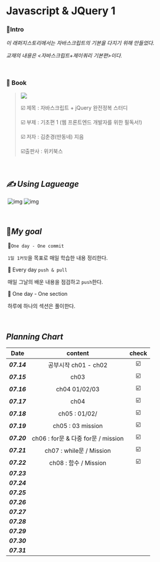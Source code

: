 # Javascript & JQuery 1 <Basic>

### :gem:Intro

_이 래퍼지스토리에서는 자바스크립트의 기본을 다지기 위해 만들었다._ 

_교재의 내용은 <자바스크립트+제이쿼리 기본편>이다._

<br>

###  📝 Book

> ![](http://image.yes24.com/goods/22307293/M)	
>
>  :ballot_box_with_check: 제목 : 자바스크립트 + jQuery 완전정복 스터디
>
>  :ballot_box_with_check: ​부제 :  기초편 1 (웹 프론트엔드 개발자를 위한 필독서!)
>
> :ballot_box_with_check: ​저자 : 김춘경(딴동네) 지음
>
>  :ballot_box_with_check: ​출판사 : 위키북스

<br>

## _✍ Using Lagueage_

​	 ![img](https://camo.githubusercontent.com/191ebf05d804f7a2e9235f1428fb0f748930ac1d3c4890fa1232f993793ed0bf/68747470733a2f2f696d672e736869656c64732e696f2f62616467652f4a6176617363726970742d4637444631453f7374796c653d666c61742d737175617265266c6f676f3d6a617661736372697074266c6f676f436f6c6f723d7768697465) ![img](https://camo.githubusercontent.com/65d66f7606146121eb6565a9a335a7adb916ec6e9940ee2c63b24056f104e632/68747470733a2f2f696d672e736869656c64732e696f2f62616467652f68746d6c352d4533344632363f7374796c653d666c61742d737175617265266c6f676f3d68746d6c35266c6f676f436f6c6f723d7768697465)

<br>

## :dart:_My goal_

​	📌`One day - One commit`

​			`1일 1커밋`을 목표로 매일 학습한 내용 정리한다.

​	📌 Every day `push & pull`

​			매일 그날의 배운 내용을 점검하고 `push`한다.

​	📌 One day  - One section

​			하루에 하나의 섹션은 풀이한다.

<br>

## _Planning Chart_

|    Date     |               content               |          check          |
| :---------: | :---------------------------------: | :---------------------: |
| ***07.14*** |        공부시작 ch01 - ch02         | :ballot_box_with_check: |
| ***07.15*** |                ch03                 | :ballot_box_with_check: |
| ***07.16*** |            ch04 01/02/03            | :ballot_box_with_check: |
| ***07.17*** |                ch04                 | :ballot_box_with_check: |
| ***07.18*** |            ch05 : 01/02/            | :ballot_box_with_check: |
| ***07.19*** |          ch05 : 03 mission          | :ballot_box_with_check: |
| ***07.20*** | ch06 : for문 & 다중 for문 / mission | :ballot_box_with_check: |
| ***07.21*** |      ch07 : while문 / Mission       | :ballot_box_with_check: |
| ***07.22*** |        ch08 : 함수 / Mission        | :ballot_box_with_check: |
| ***07.23*** |                                     |                         |
| ***07.24*** |                                     |                         |
| ***07.25*** |                                     |                         |
| ***07.26*** |                                     |                         |
| ***07.27*** |                                     |                         |
| ***07.28*** |                                     |                         |
| ***07.29*** |                                     |                         |
| ***07.30*** |                                     |                         |
| ***07.31*** |                                     |                         |

<br>



